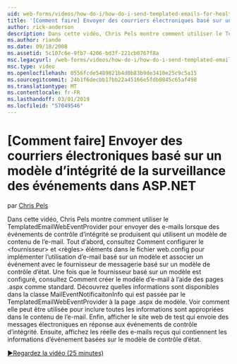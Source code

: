 ```yaml
---
uid: web-forms/videos/how-do-i/how-do-i-send-templated-emails-for-health-monitoring-events-in-aspnet
title: '[Comment faire] Envoyer des courriers électroniques basé sur un modèle d’intégrité de la surveillance des événements dans ASP.NET | Microsoft Docs'
author: rick-anderson
description: Dans cette vidéo, Chris Pels montre comment utiliser le TemplatedEmailWebEventProvider pour envoyer des e-mails lorsque des événements de contrôle d’intégrité produisent, qui utilisent un modèle pour t...
ms.author: riande
ms.date: 09/18/2008
ms.assetid: 5c107c6e-9fb7-4206-bd3f-221cb0767f8a
msc.legacyurl: /web-forms/videos/how-do-i/how-do-i-send-templated-emails-for-health-monitoring-events-in-aspnet
msc.type: video
ms.openlocfilehash: 0556fcde5489821b4d0b83b9de3410e25c9c5a15
ms.sourcegitcommit: 24b1f6decbb17bb22a45166e5fdb0845c65af498
ms.translationtype: MT
ms.contentlocale: fr-FR
ms.lasthandoff: 03/01/2019
ms.locfileid: "57049546"
---
```

<a name="how-do-i-send-templated-emails-for-health-monitoring-events-in-aspnet"></a>[Comment faire] Envoyer des courriers électroniques basé sur un modèle d’intégrité de la surveillance des événements dans ASP.NET
====================
par [Chris Pels](https://twitter.com/chrispels)

Dans cette vidéo, Chris Pels montre comment utiliser le TemplatedEmailWebEventProvider pour envoyer des e-mails lorsque des événements de contrôle d’intégrité se produisent qui utilisent un modèle de contenu de l’e-mail. Tout d’abord, consultez Comment configurer le &lt;fournisseur&gt; et &lt;règles&gt; éléments dans le fichier web.config pour implémenter l’utilisation d’e-mail basé sur un modèle et associer un événement avec le fournisseur de messagerie basé sur un modèle de contrôle d’état. Une fois que le fournisseur basé sur un modèle est configuré, consultez Comment créer le modèle d’e-mail à l’aide des pages .aspx comme standard. Découvrez quelles informations sont disponibles dans la classe MailEventNotificaitonInfo qui est passée par le TemplatedEmailWebEventProvider à la page .aspx de modèle. Voir comment elle peut être utilisée pour inclure toutes les informations sont appropriées dans le contenu de l’e-mail. Enfin, afficher le site web de test qui envoie des messages électroniques en réponse aux événements de contrôle d’intégrité. Ensuite, affichez les réelle des e-mails reçus qui contiennent les informations d’événement basées sur le modèle de contrôle d’état.

[&#9654;Regardez la vidéo (25 minutes)](https://channel9.msdn.com/Blogs/ASP-NET-Site-Videos/how-do-i-send-templated-emails-for-health-monitoring-events-in-aspnet)
